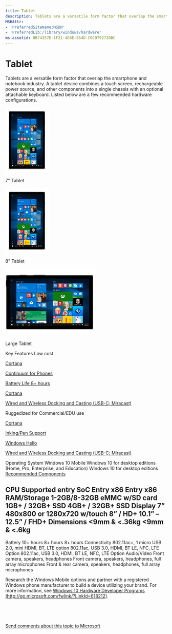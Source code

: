 ```yaml
---
title: Tablet
description: Tablets are a versatile form factor that overlap the smartphone and notebook industry.
MSHAttr:
- 'PreferredSiteName:MSDN'
- 'PreferredLib:/library/windows/hardware'
ms.assetid: 8B74357E-1F22-4E6E-B54D-C0C979272DBC
---
```


# Tablet


Tablets are a versatile form factor that overlap the smartphone and notebook industry. A tablet device combines a touch screen, rechargeable power source, and other components into a single chassis with an optional attachable keyboard. Listed below are a few recommended hardware configurations.

![](images/tablet3.png)

7" Tablet

![](images/tablet3.png)

8" Tablet

![](images/tablet-desktop-large.png)

Large Tablet

Key Features
Low cost

[Cortana](cortana.md)

[Continuum for Phones](continuum-phone.md)

[Battery Life 8+ hours](battery.md)

[Cortana](cortana.md)

[Wired and Wireless Docking and Casting (USB-C; Miracast)](docking.md)

Ruggedized for Commercial/EDU use

[Cortana](cortana.md)

[Inking/Pen Support](pen-devices.md)

[Windows Hello](windows-hello.md)

[Wired and Wireless Docking and Casting (USB-C; Miracast)](docking.md)

Operating System
Windows 10 Mobile
Windows 10 for desktop editions (Home, Pro, Enterprise, and Education)
Windows 10 for desktop editions
[Recommended Components](components.md)

CPU
Supported entry SoC
Entry x86
Entry x86
RAM/Storage
1-2GB/8-32GB eMMC w/SD card
1GB+ / 32GB+ SSD
4GB+ / 32GB+ SSD
Display
7” 480x800 or 1280x720 w/touch
8” / HD+
10.1” – 12.5” / FHD+
Dimensions
&lt;9mm & &lt;.36kg
&lt;9mm & &lt;.6kg
-
Battery
10+ hours
8+ hours
8+ hours
Connectivity
802.11ac+, 1 micro USB 2.0, mini HDMI, BT, LTE option
802.11ac, USB 3.0, HDMI, BT LE, NFC, LTE Option
802.11ac, USB 3.0, HDMI, BT LE, NFC, LTE Option
Audio/Video
Front camera, speakers, headphones
Front camera, speakers, headphones, full array microphones
Front & rear camera, speakers, headphones, full array microphones
 

Research the Windows Mobile options and partner with a registered Windows phone manufacturer to build a device utilizing your brand. For more information, see [Windows 10 Hardware Developer Programs (http://go.microsoft.com/fwlink/?LinkId=618212)](http://go.microsoft.com/fwlink/?LinkId=618212).

 

 

[Send comments about this topic to Microsoft](mailto:wsddocfb@microsoft.com?subject=Documentation%20feedback%20%5Bp_WEG_Hardware\p_weg_hardware%5D:%20Tablet%20%20RELEASE:%20%285/9/2016%29&body=%0A%0APRIVACY%20STATEMENT%0A%0AWe%20use%20your%20feedback%20to%20improve%20the%20documentation.%20We%20don't%20use%20your%20email%20address%20for%20any%20other%20purpose,%20and%20we'll%20remove%20your%20email%20address%20from%20our%20system%20after%20the%20issue%20that%20you're%20reporting%20is%20fixed.%20While%20we're%20working%20to%20fix%20this%20issue,%20we%20might%20send%20you%20an%20email%20message%20to%20ask%20for%20more%20info.%20Later,%20we%20might%20also%20send%20you%20an%20email%20message%20to%20let%20you%20know%20that%20we've%20addressed%20your%20feedback.%0A%0AFor%20more%20info%20about%20Microsoft's%20privacy%20policy,%20see%20http://privacy.microsoft.com/default.aspx. "Send comments about this topic to Microsoft")




